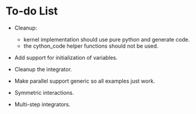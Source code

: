 To-do List
============

  - Cleanup:
    - kernel implementation should use pure python and generate code.
    - the cython_code helper functions should not be used.

  - Add support for initialization of variables.

  - Cleanup the integrator.

  - Make parallel support generic so all examples just work.

  - Symmetric interactions.

  - Multi-step integrators.
